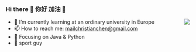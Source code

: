 ### Hi there 👋 你好 加油 👋 

<img align="right" src="https://www.codewars.com/users/freestyletime/badges/large" />

- 🌱 I’m currently learning at an ordinary university in Europe
- 📫 How to reach me: mailchristianchen@gmail.com
- 🏹 Focusing on Java & Python
- 💪 sport guy
